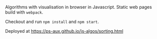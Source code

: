 
Algorithms with visualisation in browser in Javascript. Static web pages build with `webpack`.

Checkout and run `npm install` and `npm start`.

Deployed at https://ps-aux.github.io/js-algos/sorting.html
